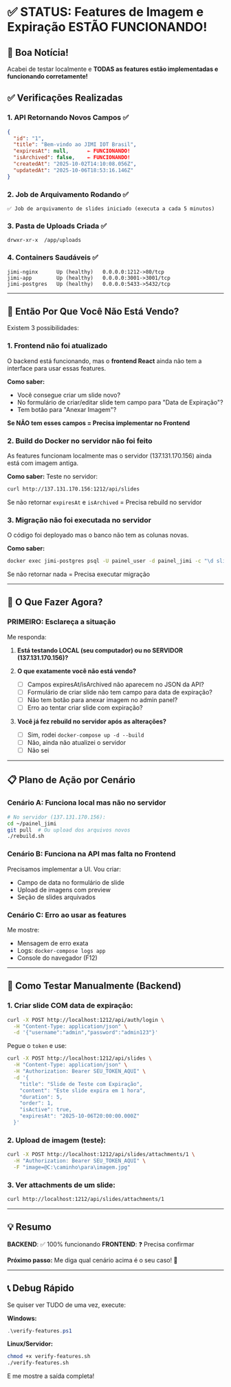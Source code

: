 # ✅ STATUS: Features de Imagem e Expiração ESTÃO FUNCIONANDO!

## 🎉 Boa Notícia!

Acabei de testar localmente e **TODAS as features estão implementadas e funcionando corretamente!**

## ✅ Verificações Realizadas

### 1. API Retornando Novos Campos ✅
```json
{
  "id": "1",
  "title": "Bem-vindo ao JIMI IOT Brasil",
  "expiresAt": null,      ← FUNCIONANDO!
  "isArchived": false,    ← FUNCIONANDO!
  "createdAt": "2025-10-02T14:10:08.056Z",
  "updatedAt": "2025-10-06T18:53:16.146Z"
}
```

### 2. Job de Arquivamento Rodando ✅
```
✅ Job de arquivamento de slides iniciado (executa a cada 5 minutos)
```

### 3. Pasta de Uploads Criada ✅
```
drwxr-xr-x  /app/uploads
```

### 4. Containers Saudáveis ✅
```
jimi-nginx      Up (healthy)   0.0.0.0:1212->80/tcp
jimi-app        Up (healthy)   0.0.0.0:3001->3001/tcp
jimi-postgres   Up (healthy)   0.0.0.0:5433->5432/tcp
```

---

## 🤔 Então Por Que Você Não Está Vendo?

Existem 3 possibilidades:

### 1. **Frontend não foi atualizado**
O backend está funcionando, mas o **frontend React** ainda não tem a interface para usar essas features.

**Como saber:**
- Você consegue criar um slide novo?
- No formulário de criar/editar slide tem campo para "Data de Expiração"?
- Tem botão para "Anexar Imagem"?

**Se NÃO tem esses campos = Precisa implementar no Frontend**

### 2. **Build do Docker no servidor não foi feito**
As features funcionam localmente mas o servidor (137.131.170.156) ainda está com imagem antiga.

**Como saber:**
Teste no servidor:
```bash
curl http://137.131.170.156:1212/api/slides
```

Se não retornar `expiresAt` e `isArchived` = Precisa rebuild no servidor

### 3. **Migração não foi executada no servidor**
O código foi deployado mas o banco não tem as colunas novas.

**Como saber:**
```bash
docker exec jimi-postgres psql -U painel_user -d painel_jimi -c "\d slides" | grep expires_at
```

Se não retornar nada = Precisa executar migração

---

## 🎯 O Que Fazer Agora?

### **PRIMEIRO: Esclareça a situação**

Me responda:

1. **Está testando LOCAL (seu computador) ou no SERVIDOR (137.131.170.156)?**

2. **O que exatamente você não está vendo?**
   - [ ] Campos expiresAt/isArchived não aparecem no JSON da API?
   - [ ] Formulário de criar slide não tem campo para data de expiração?
   - [ ] Não tem botão para anexar imagem no admin panel?
   - [ ] Erro ao tentar criar slide com expiração?

3. **Você já fez rebuild no servidor após as alterações?**
   - [ ] Sim, rodei `docker-compose up -d --build`
   - [ ] Não, ainda não atualizei o servidor
   - [ ] Não sei

---

## 📋 Plano de Ação por Cenário

### **Cenário A: Funciona local mas não no servidor**

```bash
# No servidor (137.131.170.156):
cd ~/painel_jimi
git pull  # Ou upload dos arquivos novos
./rebuild.sh
```

### **Cenário B: Funciona na API mas falta no Frontend**

Precisamos implementar a UI. Vou criar:
- Campo de data no formulário de slide
- Upload de imagens com preview
- Seção de slides arquivados

### **Cenário C: Erro ao usar as features**

Me mostre:
- Mensagem de erro exata
- Logs: `docker-compose logs app`
- Console do navegador (F12)

---

## 🧪 Como Testar Manualmente (Backend)

### 1. Criar slide COM data de expiração:

```bash
curl -X POST http://localhost:1212/api/auth/login \
  -H "Content-Type: application/json" \
  -d '{"username":"admin","password":"admin123"}'
```

Pegue o `token` e use:

```bash
curl -X POST http://localhost:1212/api/slides \
  -H "Content-Type: application/json" \
  -H "Authorization: Bearer SEU_TOKEN_AQUI" \
  -d '{
    "title": "Slide de Teste com Expiração",
    "content": "Este slide expira em 1 hora",
    "duration": 5,
    "order": 1,
    "isActive": true,
    "expiresAt": "2025-10-06T20:00:00.000Z"
  }'
```

### 2. Upload de imagem (teste):

```bash
curl -X POST http://localhost:1212/api/slides/attachments/1 \
  -H "Authorization: Bearer SEU_TOKEN_AQUI" \
  -F "image=@C:\caminho\para\imagem.jpg"
```

### 3. Ver attachments de um slide:

```bash
curl http://localhost:1212/api/slides/attachments/1
```

---

## 💡 Resumo

**BACKEND**: ✅ 100% funcionando
**FRONTEND**: ❓ Precisa confirmar

**Próximo passo:** Me diga qual cenário acima é o seu caso! 🚀

---

## 📞 Debug Rápido

Se quiser ver TUDO de uma vez, execute:

**Windows:**
```powershell
.\verify-features.ps1
```

**Linux/Servidor:**
```bash
chmod +x verify-features.sh
./verify-features.sh
```

E me mostre a saída completa!
